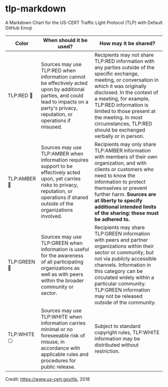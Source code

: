 # tlp-markdown
A Markdown Chart for the US-CERT Traffic Light Protocol (TLP) with Default GitHub Emoji

Color  | When should it be used?  | How may it be shared? 
--|---|--
TLP:RED :red_circle:  | Sources may use TLP:RED when information cannot be effectively acted upon by additional parties, and could lead to impacts on a party's privacy, reputation, or operations if misused.  | Recipients may not share TLP:RED information with any parties outside of the specific exchange, meeting, or conversation in which it was originally disclosed. In the context of a meeting, for example, TLP:RED information is limited to those present at the meeting. In most circumstances, TLP:RED should be exchanged verbally or in person. 
TLP:AMBER :large_orange_diamond:  | Sources may use TLP:AMBER when information requires support to be effectively acted upon, yet carries risks to privacy, reputation, or operations if shared outside of the organizations involved.   | Recipients may only share TLP:AMBER information with members of their own organization, and with clients or customers who need to know the information to protect themselves or prevent further harm. **Sources are at liberty to specify additional intended limits of the sharing: these must be adhered to.** 
TLP:GREEN :green_heart: | Sources may use TLP:GREEN when information is useful for the awareness of all participating organizations as well as with peers within the broader community or sector.  | Recipients may share TLP:GREEN information with peers and partner organizations within their sector or community, but not via publicly accessible channels. Information in this category can be circulated widely within a particular community. TLP:GREEN information may not be released outside of the community. 
TLP:WHITE :white_circle:  | Sources may use TLP:WHITE when information carries minimal or no foreseeable risk of misuse, in accordance with applicable rules and procedures for public release.  | Subject to standard copyright rules, TLP:WHITE information may be distributed without restriction. 

Credit: https://www.us-cert.gov/tlp, 2018
